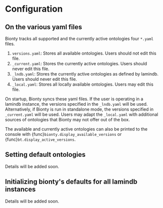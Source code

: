 # Configuration

## On the various yaml files

Bionty tracks all supported and the currently active ontologies four `*.yaml` files.

1. `versions.yaml`: Stores all available ontologies. Users should not edit this file.
2. `_current.yaml`: Stores the currently active ontologies. Users should never edit this file.
3. `_lndb.yaml`: Stores the currently active ontologies as defined by lamindb. Users should never edit this file.
4. `_local.yaml`: Stores all locally available ontologies. Users may edit this file.

On startup, Bionty syncs these yaml files. If the user is operating in a lamindb instance,
the versions specified in the `_lndb.yaml` will be used.
Alternatively, if Bionty is run in standalone mode, the versions specified in `_current.yaml` will be used.
Users may adapt the `_local.yaml` with additional sources of ontologies that Bionty may not offer out of the box.

The available and currently active ontologies can also be printed to the console with
{func}`bionty.display_available_versions` or {func}`bt.display_active_versions`.

## Setting default ontologies

Details will be added soon.

## Initializing bionty's defaults for all lamindb instances

Details will be added soon.
